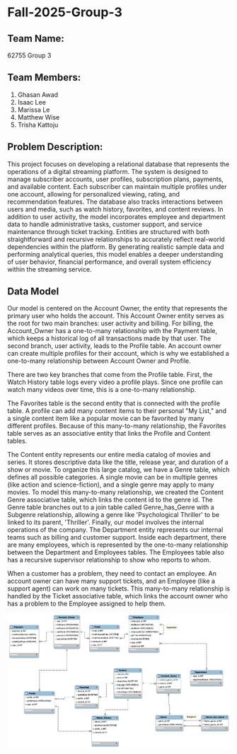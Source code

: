 # Fall-2025-Group-3

## Team Name:
62755 Group 3

## Team Members:
1. Ghasan Awad
2. Isaac Lee
3. Marissa Le
4. Matthew Wise
5. Trisha Kattoju

## Problem Description:
This project focuses on developing a relational database that represents the operations of a digital streaming platform. The system is designed to manage subscriber accounts, user profiles, subscription plans, payments, and available content. Each subscriber can maintain multiple profiles under one account, allowing for personalized viewing, rating, and recommendation features. The database also tracks interactions between users and media, such as watch history, favorites, and content reviews. In addition to user activity, the model incorporates employee and department data to handle administrative tasks, customer support, and service maintenance through ticket tracking. Entities are structured with both straightforward and recursive relationships to accurately reflect real-world dependencies within the platform. By generating realistic sample data and performing analytical queries, this model enables a deeper understanding of user behavior, financial performance, and overall system efficiency within the streaming service.

## Data Model
Our model is centered on the Account Owner, the entity that represents the primary user who holds the account. This Account Owner entity serves as the root for two main branches: user activity and billing. For billing, the Account_Owner has a one-to-many relationship with the Payment table, which keeps a historical log of all transactions made by that user. The second branch, user activity, leads to the Profile table. An account owner can create multiple profiles for their account, which is why we established a one-to-many relationship between Account Owner and Profile.

There are two key branches that come from the Profile table. First, the Watch History table logs every video a profile plays. Since one profile can watch many videos over time, this is a one-to-many relationship.

The Favorites table is the second entity that is connected with the profile table. A profile can add many content items to their personal "My List," and a single content item like a popular movie can be favorited by many different profiles. Because of this many-to-many relationship, the Favorites table serves as an associative entity that links the Profile and Content tables.

The Content entity represents our entire media catalog of movies and series. It stores descriptive data like the title, release year, and duration of a show or movie. To organize this large catalog, we have a Genre table, which defines all possible categories. A single movie can be in multiple genres (like action and science-fiction), and a single genre may apply to many movies. To model this many-to-many relationship, we created the Content Genre associative table, which links the content id to the genre id. The Genre table branches out to a join table called Genre_has_Genre with a Subgenre relationship,  allowing a genre like 'Psychological Thriller' to be linked to its parent, 'Thriller'.
Finally, our model involves the internal operations of the company. The Department entity represents our internal teams such as billing and customer support. Inside each department, there are many employees, which is represented by the one-to-many relationship between the Department and Employees tables. The Employees table also has a recursive supervisor relationship to show who reports to whom.

When a customer has a problem, they need to contact an employee. An account owner can have many support tickets, and an Employee (like a support agent) can work on many tickets. This many-to-many relationship is handled by the Ticket associative table, which links the account owner who has a problem to the Employee assigned to help them.

![ERD Diagram](Group3model.png)
